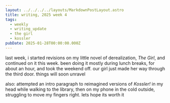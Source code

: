 ```yaml
---
layout: ../../../../layouts/MarkdownPostLayout.astro
title: writing, 2025 week 4
tags:
  - weekly
  - writing_update
  - the girl
  - kossler
pubDate: 2025-01-28T00:00:00.000Z
---
```

last week, i started revisions on my little novel of derealization, _The Girl_, and continued on it this week. been doing it mostly during lunch breaks, for about an hour, and took the weekend off. our girl just made her way through the third door. things will soon unravel

also: attempted an intro paragraph to reimagined versions of _Kossler!_ in my head while walking to the library, then on my phone in the cold outside, struggling to move my fingers right. lets hope its worth it
